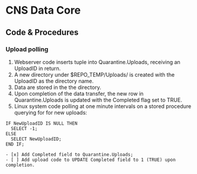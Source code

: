 # CNS Data Core
## Code & Procedures

### Upload polling
1. Webserver code inserts tuple into Quarantine.Uploads, receiving an UploadID in return.
2. A new directory under $REPO_TEMP/Uploads/ is created with the UploadID as the directory name.
3. Data are stored in the the directory.
4. Upon completion of the data transfer, the new row in Quarantine.Uploads is updated with the Completed flag set to TRUE.
5. Linux system code polling at one minute intervals on a stored procedure querying for for new uploads:
```SELECT Quarantine.Uploads.UploadID INTO NewUploadID FROM Quarantine.Uploads LEFT OUTER JOIN Quarantine.Directories ON Quarantine.Uploads.UploadID = Quarantine.Directories.UploadID WHERE Quarantine.Directories.UploadID IS NULL ORDER BY Quarantine.Uploads.UploadID ASC LIMIT 1;
IF NewUploadID IS NULL THEN
  SELECT -1;
ELSE
  SELECT NewUploadID;
END IF;

- [x] Add Completed field to Quarantine.Uploads;
- [ ] Add upload code to UPDATE Completed field to 1 (TRUE) upon completion.


